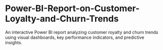 # Power-BI-Report-on-Customer-Loyalty-and-Churn-Trends
An interactive Power BI report analyzing customer royalty and churn trends using visual dashboards, key performance indicators, and predictive insights.
